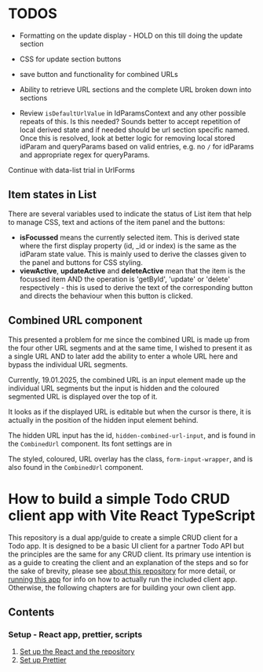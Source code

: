 # TODOS

- Formatting on the update display - HOLD on this till doing the update section

- CSS for update section buttons

- save button and functionality for combined URLs

- Ability to retrieve URL sections and the complete URL broken down into sections

* Review `isDefaultUrlValue` in IdParamsContext and any other possible repeats of this. Is this needed? Sounds better to accept repetition of local derived state and if needed should be url section specific named.
  Once this is resolved, look at better logic for removing local stored idParam and queryParams based on valid entries, e.g. no `/` for idParams and appropriate regex for queryParams.

Continue with data-list trial in UrlForms

## Item states in List

There are several variables used to indicate the status of List item that help to manage CSS, text and actions of the item panel and the buttons:

- **isFocussed** means the currently selected item. This is derived state where the first display property (id, \_id or index) is the same as the idParam state value. This is mainly used to derive the classes given to the panel and buttons for CSS styling.
- **viewActive**, **updateActive** and **deleteActive** mean that the item is the focussed item AND the operation is 'getById', 'update' or 'delete' respectively - this is used to derive the text of the corresponding button and directs the behaviour when this button is clicked.

## Combined URL component

This presented a problem for me since the combined URL is made up from the four other URL segments and at the same time, I wished to present it as a single URL AND to later add the ability to enter a whole URL here and bypass the individual URL segments.

Currently, 19.01.2025, the combined URL is an input element made up the individual URL segments but the input is hidden and the coloured segmented URL is displayed over the top of it.

It looks as if the displayed URL is editable but when the cursor is there, it is actually in the position of the hidden input element behind.

The hidden URL input has the id, `hidden-combined-url-input`, and is found in the `CombinedUrl` component. Its font settings are in

The styled, coloured, URL overlay has the class, `form-input-wrapper`, and is also found in the `CombinedUrl` component.

# How to build a simple Todo CRUD client app with Vite React TypeScript

This repository is a dual app/guide to create a simple CRUD client for a Todo app. It is designed to be a basic UI client for a partner Todo API but the principles are the same for any CRUD client. Its primary use intention is as a guide to creating the client and an explanation of the steps and so for the sake of brevity, please see [about this repository](howTo/7c_misc_aboutThisRepo.md) for more detail, or [running this app]() for info on how to actually run the included client app. Otherwise, the following chapters are for building your own client app.

## Contents

### Setup - React app, prettier, scripts

1. [Set up the React and the repository](howTo/1a_setUp_createReactProject.md)
2. [Set up Prettier](howTo/1b_setUp_prettier.md)
